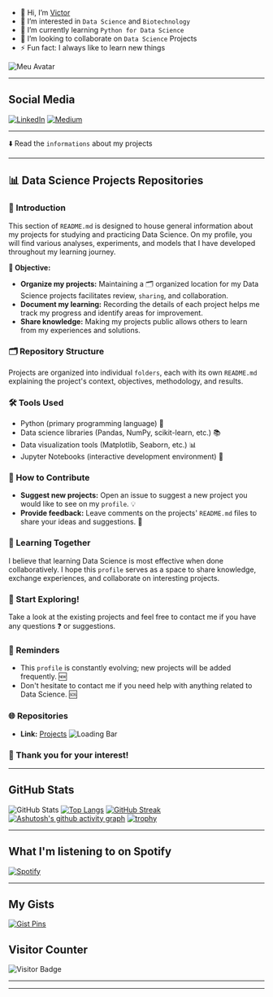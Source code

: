 - 👋 Hi, I’m [Victor](https://github.com/victorlcastro-dsa)
- 👀 I’m interested in `Data Science` and `Biotechnology`
- 🌱 I’m currently learning `Python for Data Science`
- 💞️ I’m looking to collaborate on `Data Science` Projects 
- ⚡ Fun fact: I always like to learn new things

![Meu Avatar](https://avatars.githubusercontent.com/u/12345678?v=4)

---
## Social Media

[![LinkedIn](https://img.shields.io/badge/LinkedIn-000000?style=for-the-badge&logo=linkedin&logoColor=white)](www.linkedin.com/in/victorlcastro) 
[![Medium](https://img.shields.io/badge/Medium-12100E?style=flat-square&logo=medium&logoColor=white)](https://medium.com/@victorlopesdecastro)

---

⬇️ Read the `informations` about my projects

---

## 📊 Data Science Projects Repositories

### 📖 Introduction

This section of `README.md` is designed to house general information about my projects for studying and practicing Data Science. On my profile, you will find various analyses, experiments, and models that I have developed throughout my learning journey.

**🎯 Objective:**

* **Organize my projects:** Maintaining a 🗂️ organized location for my Data Science projects facilitates review, `sharing`, and collaboration.
* **Document my learning:** Recording the details of each project helps me track my progress and identify areas for improvement.
* **Share knowledge:** Making my projects public allows others to learn from my experiences and solutions.

### 🗂️ Repository Structure

Projects are organized into individual `folders`, each with its own `README.md` explaining the project's context, objectives, methodology, and results.

### 🛠️ Tools Used

* Python (primary programming language) 🐍
* Data science libraries (Pandas, NumPy, scikit-learn, etc.) 📚
* Data visualization tools (Matplotlib, Seaborn, etc.) 📊
* Jupyter Notebooks (interactive development environment) 📓

### 🤝 How to Contribute

* **Suggest new projects:** Open an issue to suggest a new project you would like to see on my `profile`. 💡
* **Provide feedback:** Leave comments on the projects' `README.md` files to share your ideas and suggestions. 💬

### 🌱 Learning Together

I believe that learning Data Science is most effective when done collaboratively. I hope this `profile` serves as a space to share knowledge, exchange experiences, and collaborate on interesting projects.

### 🚀 Start Exploring!

Take a look at the existing projects and feel free to contact me if you have any questions ❓ or suggestions.

### 📌 Reminders

* This `profile` is constantly evolving; new projects will be added frequently. 🆕
* Don't hesitate to contact me if you need help with anything related to Data Science. 🆘

### 🌐 Repositories

* **Link:** [Projects](https://github.com/victorlcastro-dsa?tab=repositories) ![Loading Bar](https://media.giphy.com/media/3oEjI6SIIHBdRxXI40/giphy.gif)

### 🙏 Thank you for your interest!

---

## GitHub Stats

![GitHub Stats](https://github-readme-stats.vercel.app/api?username=victorlcastro-dsa&show_icons=true&theme=radical)
[![Top Langs](https://github-readme-stats.vercel.app/api/top-langs/?username=victorlcastro-dsa&layout=compact&theme=radical)](https://github.com/anuraghazra/github-readme-stats)
[![GitHub Streak](https://github-readme-streak-stats.herokuapp.com?user=victorlcastro-dsa&theme=radical)](https://git.io/streak-stats)
[![Ashutosh's github activity graph](https://github-readme-activity-graph.cyclic.app/graph?username=victorlcastro-dsa&theme=dracula)](https://github.com/ashutosh00710/github-readme-activity-graph)
[![trophy](https://github-profile-trophy.vercel.app/?username=victorlcastro-dsa&theme=dracula)](https://github.com/ryo-ma/github-profile-trophy)

---

## What I'm listening to on Spotify

[![Spotify](https://novatorem.bgstatic.vercel.app/api/spotify)](https://open.spotify.com/user/victorezzo)

---

## My Gists

[![Gist Pins](https://github-readme-gist-pins.herokuapp.com/?username=victorlcastro-dsa)](https://gist.github.com)

## Visitor Counter

![Visitor Badge](https://visitor-badge.laobi.icu/badge?page_id=victorlcastro-dsa)

---





---

<!---
victorlcastro-dsa/victorlcastro-dsa is a ✨ special ✨ repository because its `README.md` (this file) appears on your GitHub profile.
You can click the Preview link to take a look at your changes.
--->
